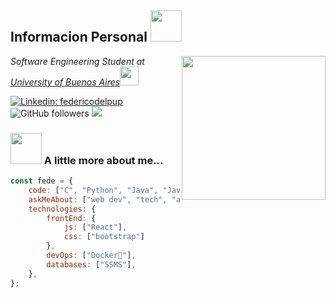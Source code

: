 <h2>Informacion Personal <img src="https://media.giphy.com/media/12oufCB0MyZ1Go/giphy.gif" width="50"></h2>
<img align='right' src="https://media1.giphy.com/media/v1.Y2lkPTc5MGI3NjExY2E4MmY3NjA5MDc5YjlmOTllMDdmNGU2NGNjZjc4NzQ0OTQ2MzBhZiZjdD1n/7NoNw4pMNTvgc/giphy.gif" width="230">
<p><em>Software Engineering Student at <a href="https://www.fi.uba.ar/">University of Buenos Aires</a><img src="https://media3.giphy.com/media/sW0L5TunRpSCFD954x/giphy.gif" width="30"> 
</em></p>

[![Linkedin: federicodelpup](https://img.shields.io/badge/-fededelpup-blue?style=flat-square&logo=Linkedin&logoColor=white&link=https://www.linkedin.com/in/federicodelpup/)](https://www.linkedin.com/in/federicodelpup/)
![GitHub followers](https://img.shields.io/github/followers/anmol098?label=Follow&style=social)
![](https://visitor-badge.glitch.me/badge?page_id=fdelpup)

### <img src="https://media.giphy.com/media/VgCDAzcKvsR6OM0uWg/giphy.gif" width="50"> A little more about me...  

```javascript
const fede = {
    code: ["C", "Python", "Java", "JavaScript"],
    askMeAbout: ["web dev", "tech", "app dev", "gaming", "computers"],
    technologies: {
        frontEnd: {
            js: ["React"],
            css: ["bootstrap"]
        },
        devOps: ["Docker🐳"],
        databases: ["SSMS"],
    },
};
```
<!--
**fdelpup/fdelpup** is a ✨ _special_ ✨ repository because its `README.md` (this file) appears on your GitHub profile.

Here are some ideas to get you started:

- 🔭 I’m currently working on ...
- 🌱 I’m currently learning ...
- 👯 I’m looking to collaborate on ...
- 🤔 I’m looking for help with ...
- 💬 Ask me about ...
- 📫 How to reach me: ...
- 😄 Pronouns: ...
- ⚡ Fun fact: ...
-->
